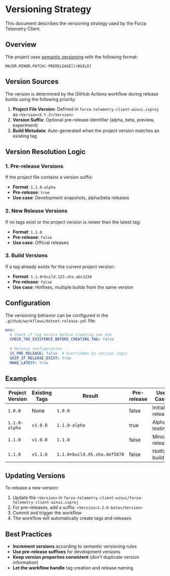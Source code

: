 # Versioning Strategy

This document describes the versioning strategy used by the Forza Telemetry Client.

## Overview

The project uses [semantic versioning](https://semver.org/) with the following format:
```
MAJOR.MINOR.PATCH[-PRERELEASE][+BUILD]
```

## Version Sources

The version is determined by the GitHub Actions workflow during release builds using the following priority:

1. **Project File Version**: Defined in `forza-telemetry-client-winui.csproj` as `<Version>X.Y.Z</Version>`
2. **Version Suffix**: Optional pre-release identifier (alpha, beta, preview, experiment)
3. **Build Metadata**: Auto-generated when the project version matches an existing tag

## Version Resolution Logic

### 1. Pre-release Versions
If the project file contains a version suffix:
- **Format**: `1.1.0-alpha`
- **Pre-release**: `true`
- **Use case**: Development snapshots, alpha/beta releases

### 2. New Release Versions
If no tags exist or the project version is newer than the latest tag:
- **Format**: `1.1.0`
- **Pre-release**: `false`
- **Use case**: Official releases

### 3. Build Versions
If a tag already exists for the current project version:
- **Format**: `1.1.0+build.123.sha.abc1234`
- **Pre-release**: `false`
- **Use case**: Hotfixes, multiple builds from the same version

## Configuration

The versioning behavior can be configured in the `.github/workflows/dotnet-release.yml` file:

```yaml
env:
  # Check if tag exists before creating new one
  CHECK_TAG_EXISTENCE_BEFORE_CREATING_TAG: false
  
  # Release configuration
  IS_PRE_RELEASE: false  # Overridden by version logic
  SKIP_IF_RELEASE_EXIST: true
  MAKE_LATEST: true
```

## Examples

| Project Version | Existing Tags | Result | Pre-release | Use Case |
|----------------|---------------|--------|-------------|----------|
| `1.0.0` | None | `1.0.0` | false | Initial release |
| `1.1.0-alpha` | `v1.0.0` | `1.1.0-alpha` | true | Alpha testing |
| `1.1.0` | `v1.0.0` | `1.1.0` | false | Minor release |
| `1.1.0` | `v1.1.0` | `1.1.0+build.45.sha.def5678` | false | Hotfix build |

## Updating Versions

To release a new version:

1. Update the `<Version>` in `forza-telemetry-client-winui/forza-telemetry-client-winui.csproj`
2. For pre-releases, add a suffix: `<Version>1.2.0-beta</Version>`
3. Commit and trigger the workflow
4. The workflow will automatically create tags and releases

## Best Practices

- **Increment versions** according to semantic versioning rules
- **Use pre-release suffixes** for development versions
- **Keep version properties consistent** (don't duplicate version information)
- **Let the workflow handle** tag creation and release naming